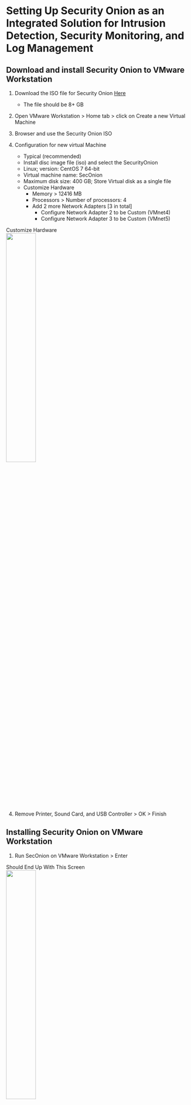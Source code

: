 # Setting Up Security Onion as an Integrated Solution for Intrusion Detection, Security Monitoring, and Log Management

<h2>Download and install Security Onion to VMware Workstation</h2>

1. Download the ISO file for Security Onion [Here](https://download.securityonion.net/file/securityonion/securityonion-2.3.260-20230620.iso)
    - The file should be 8+ GB

2. Open VMware Workstation > Home tab > click on Create a new Virtual Machine

3. Browser and use the Security Onion ISO

4. Configuration for new virtual Machine
    - Typical (recommended)
    - Install disc image file (iso) and select the SecurityOnion
    - Linux; version: CentOS 7 64-bit
    - Virtual machine name: SecOnion
    - Maximum disk size: 400 GB; Store Virtual disk as a single file
    - Customize Hardware
      - Memory > 12416 MB
      - Processors > Number of processors: 4
      - Add 2 more Network Adapters [3 in total]
        - Configure Network Adapter 2 to be Custom (VMnet4)
        - Configure Network Adapter 3 to be Custom (VMnet5)

<p align="left">
Customize Hardware<br/>
<img src="https://i.imgur.com/k8vrWTD.png" height="40%" width="40%" alt=""/>
<br />

4. Remove Printer, Sound Card, and USB Controller > OK > Finish

<h2></h2>


<h2>Installing Security Onion on VMware Workstation</h2>

1.  Run SecOnion on VMware Workstation > Enter

<p align="left">
Should End Up With This Screen <br/>
<img src="https://i.imgur.com/pLWCSPy.png" height="40%" width="40%" alt=""/>
<br />


2.  Type: yes > Type administrative username > Type password > Retype password

3.  Select Yes > Enter: Install Run the standard Security Onion installation > Select EVAL

4.  Type AGREE > Enter Hostname: seconion > select ens33 > DHCP > Enter > Enter > Standard: This manager has internet access > Direct > ens34 > Automatic

5.  Accept all defaults> Enter an email address and password for the admin account > Select IP

6.  Keep Default: Enter > Enter > Type: 192.168.0.0/16 > Enter

<p align="left">
Configuration <br/>
<img src="https://i.imgur.com/k0fK8tN.png" height="40%" width="40%" alt=""/>
<br />

7. Let it install

<p align="left">
Finish Installing <br/>
<img src="https://i.imgur.com/K2ycjji.png" height="40%" width="40%" alt=""/>
<br />

<h2></h2>

<h2>Download and Install Ubuntu VM</h2>

After successfully installing Security Onion, access to its web interface will be facilitated through an external Ubuntu Desktop, emulating the experience of a Security Operations Center (SOC) or Security Analyst interacting with a Security Information and Event Management (SIEM) tool from their device.

To achieve this, the initial configuration of an Ubuntu Desktop is imperative. The setup process is straightforward and, for detailed guidance, please refer to the accompanying video tutorial. It is recommended to adhere to the default settings when configuring the Ubuntu Desktop.

[Download Ubuntu Desktop](https://ubuntu.com/download/desktop) TLS Version

1. Open VMware Workstation > Home tab > click on Create a new Virtual Machine

2. Browser and use the Ubuntu ISO

3. Fill in:
    - Full name: SecOnion
    - username: jeff
    - password:  > next
  

4. Virtual machine name: SecOnionManagement > Next

5. Keep everything default > Finish

<h2></h2>

<h2>Configurating Ubuntu VM</h2>

1. Launch Ubuntu VM in VMware

2. Select English for keyboard layout

3. Keep Updates and other software at default

4. Select Erase disk and install Ubuntu

5. After finished installing, on Ubuntu > Open Terminal > Add to Terminal to favorite

6. On Terminal Type in ifconfig
   - Download net-tools package by:
   > sudo apt install net-tools 

7. Type in: ifconfig on command line and get 192.168.93.130 as our network
    - Ubuntu is on the same network as our SecOnion [192.168.93.129]
   
<p align="left">
Ubuntu ifconfig <br/>
<img src="https://i.imgur.com/ctT2q4L.png" height="40%" width="40%" alt=""/>
<br />

<h2></h2>

<h2>Configurating Security Onion</h2>

1. After Security Onion is successfully installed > log in

2. Run the so-allow command to create a firewall rule that will allow connections from particular IP address

3. 
